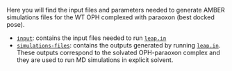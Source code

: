 Here you will find the input files and parameters needed to generate AMBER simulations files for the WT OPH complexed with paraoxon (best docked pose).

- [`input`](input): contains the input files needed to run [`leap.in`](leap.in)
- [`simulations-files`](simulations-files): contains the outputs generated by running [`leap.in`](leap.in). These outputs correspond to the solvated OPH-paraoxon complex and they are used to run MD simulations in explicit solvent.
